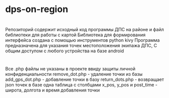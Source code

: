 # dps-on-region
#
Репозиторий содержит исходный код программы ДПС на районе и файл библиотеки для работы 
с картой 
Библиотека для формирования интерфейса создана с помощью инструментов python kivy
Программа предназначена для указания точек местоположения экипажа ДПС, 
С общим доступом с любого устройства на базе android
#

Все .php файлы не указаны в проекте ввиду защиты личной конфиденциальности
remove_dot.php - удаление точки из базы
add_gps_dot.php - добавление точки в базу
return_dots.php - возвращает json точек
в базе одна таблица с столбцами x_pos, y_pos и post_time - широта, долгота и время добавления точки

